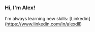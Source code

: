 ### Hi, I'm Alex!

I'm always learning new skills: [Linkedin] (https://www.linkedin.com/in/alexdll)</br>
